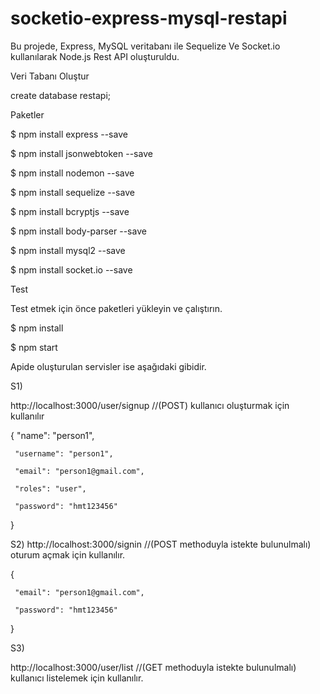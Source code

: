 # socketio-express-mysql-restapi

Bu projede, Express, MySQL veritabanı ile Sequelize Ve Socket.io kullanılarak Node.js Rest API oluşturuldu.

Veri Tabanı Oluştur

create database restapi;  

Paketler

$ npm install express --save

$ npm install jsonwebtoken --save

$ npm install nodemon --save

$ npm install sequelize --save

$ npm install bcryptjs --save 

$ npm install body-parser --save

$ npm install mysql2 --save

$ npm install socket.io --save


Test

Test etmek için önce paketleri yükleyin ve çalıştırın.

$ npm install

$ npm start

Apide oluşturulan servisler ise aşağıdaki gibidir.


S1)

 http://localhost:3000/user/signup  //(POST) kullanıcı oluşturmak için kullanılır
 

 {
     "name": "person1",

     "username": "person1",

     "email": "person1@gmail.com",

     "roles": "user",  

     "password": "hmt123456"
 }
 


S2) 
 http://localhost:3000/signin  //(POST methoduyla istekte bulunulmalı) oturum açmak için kullanılır.
 
 {

     "email": "person1@gmail.com",

     "password": "hmt123456"
 }



S3)

http://localhost:3000/user/list  //(GET methoduyla istekte bulunulmalı)  kullanıcı listelemek için kullanılır.

